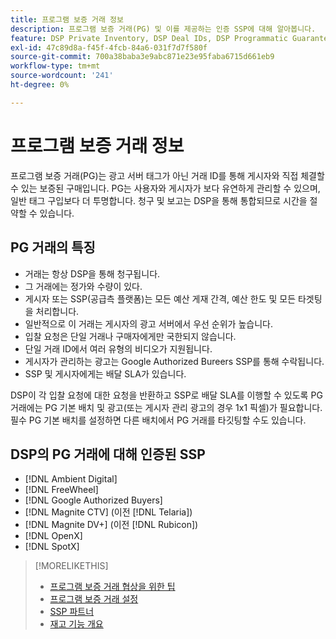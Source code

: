 ```yaml
---
title: 프로그램 보증 거래 정보
description: 프로그램 보증 거래(PG) 및 이를 제공하는 인증 SSP에 대해 알아봅니다.
feature: DSP Private Inventory, DSP Deal IDs, DSP Programmatic Guaranteed Deals
exl-id: 47c89d8a-f45f-4fcb-84a6-031f7d7f580f
source-git-commit: 700a38baba3e9abc871e23e95faba6715d661eb9
workflow-type: tm+mt
source-wordcount: '241'
ht-degree: 0%

---
```


# 프로그램 보증 거래 정보

프로그램 보증 거래(PG)는 광고 서버 태그가 아닌 거래 ID를 통해 게시자와 직접 체결할 수 있는 보증된 구매입니다. PG는 사용자와 게시자가 보다 유연하게 관리할 수 있으며, 일반 태그 구입보다 더 투명합니다. 청구 및 보고는 DSP을 통해 통합되므로 시간을 절약할 수 있습니다.

## PG 거래의 특징

* 거래는 항상 DSP을 통해 청구됩니다.
* 그 거래에는 정가와 수량이 있다.
* 게시자 또는 SSP(공급측 플랫폼)는 모든 예산 게재 간격, 예산 한도 및 모든 타겟팅을 처리합니다.
* 일반적으로 이 거래는 게시자의 광고 서버에서 우선 순위가 높습니다.
* 입찰 요청은 단일 거래나 구매자에게만 국한되지 않습니다.
* 단일 거래 ID에서 여러 유형의 비디오가 지원됩니다.
* 게시자가 관리하는 광고는 Google Authorized Bureers SSP를 통해 수락됩니다.
* SSP 및 게시자에게는 배달 SLA가 있습니다.

DSP이 각 입찰 요청에 대한 요청을 반환하고 SSP로 배달 SLA를 이행할 수 있도록 PG 거래에는 PG 기본 배치 및 광고(또는 게시자 관리 광고의 경우 1x1 픽셀)가 필요합니다. 필수 PG 기본 배치를 설정하면 다른 배치에서 PG 거래를 타깃팅할 수도 있습니다.

## DSP의 PG 거래에 대해 인증된 SSP

* [!DNL Ambient Digital]
* [!DNL FreeWheel]
* [!DNL Google Authorized Buyers]
* [!DNL Magnite CTV] (이전 [!DNL Telaria])
* [!DNL Magnite DV+] (이전 [!DNL Rubicon])
* [!DNL OpenX]
* [!DNL SpotX]

>[!MORELIKETHIS]
>
>* [프로그램 보증 거래 협상을 위한 팁](/help/dsp/inventory/programmatic-guaranteed-tips.md)
>* [프로그램 보증 거래 설정](programmatic-guaranteed-set-up.md)
>* [SSP 파트너](ssp-partners.md)
>* [재고 기능 개요](inventory-overview.md)

